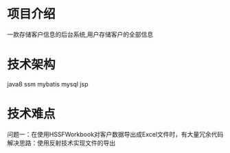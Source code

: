 # 项目介绍
一款存储客户信息的后台系统,用户存储客户的全部信息
# 技术架构
java8 ssm mybatis mysql jsp 
# 技术难点
问题一：在使用HSSFWorkbook对客户数据导出成Excel文件时，有大量冗余代码
解决思路：使用反射技术实现文件的导出
